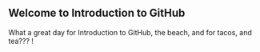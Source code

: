 ## Welcome to Introduction to GitHub

What a great day for Introduction to GitHub, the beach, and for tacos, and tea??? ! 
